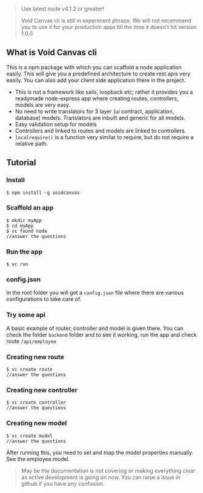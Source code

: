 
> Use latest node v4.1.2 or greater!

> Void Canvas cli is still in experiment phrase. We will not recommend you to use it for your production apps till the time it doesn't hit version 1.0.0


## What is Void Canvas cli
This is a npm package with which you can scaffold a node application easily. This will give you a predefined architecture to create rest apis very easily. You can also add your client side application there in the project.

* This is not a framework like sails, loopback etc; rather it provides you a readymade node-express app where creating routes, controllers, models are very easy.
* No need to write translators for 3 layer (ui contract, application, database) models. Translators are inbuilt and generic for all models.
* Easy validation setup for models
* Controllers and linked to routes and models are linked to controllers.
* `localrequire()` is a function very similar to require, but do not require a relative path.

## Tutorial
### Install
	$ npm install -g voidcanvas

### Scaffold an app
	$ mkdir myApp
	$ cd myApp
	$ vc found node
	//answer the questions 
	

### Run the app
	$ vc run

### config.json
In the root folder you will get a `config.json` file where there are various configurations to take care of. 

### Try some api
A basic example of router, controller and model is given there. You can check the folder `backend` folder and to see it working, run the app and check route `/api/employee`

### Creating new route
	$ vc create route
	//answer the questions

### Creating new controller
	$ vc create controller
	//answer the questions

### Creating new model
	$ vc create model
	//answer the questions
After running this, you need to set and map the model properties manually. See the employee model.

> May be the documentation is not covering or making everything clear as active development is going on now. You can raise a issue in github if you have any confusion. 
